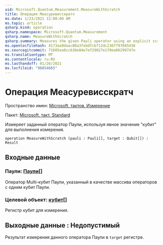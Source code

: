 ```yaml
---
uid: Microsoft.Quantum.Measurement.MeasureWithScratch
title: Операция Меасуревисскратч
ms.date: 1/23/2021 12:00:00 AM
ms.topic: article
qsharp.kind: operation
qsharp.namespace: Microsoft.Quantum.Measurement
qsharp.name: MeasureWithScratch
qsharp.summary: Measures the given Pauli operator using an explicit scratch qubit to perform the measurement.
ms.openlocfilehash: 4173aa9daac08a3febdfcbf12dc236f797685436
ms.sourcegitcommit: 71605ea9cc630e84e7ef29027e1f0ea06299747e
ms.translationtype: MT
ms.contentlocale: ru-RU
ms.lasthandoff: 01/26/2021
ms.locfileid: "98854665"
---
```

# <a name="measurewithscratch-operation"></a>Операция Меасуревисскратч

Пространство имен: [Microsoft. тактов. Измерение](xref:Microsoft.Quantum.Measurement)

Пакет: [Microsoft. такт. Standard](https://nuget.org/packages/Microsoft.Quantum.Standard)


Измеряет заданный оператор Паули, используя явное значение "кубит" для выполнения измерения.

```qsharp
operation MeasureWithScratch (pauli : Pauli[], target : Qubit[]) : Result
```


## <a name="input"></a>Входные данные

### <a name="pauli--pauli"></a>Паули: [Паули](xref:microsoft.quantum.lang-ref.pauli)[]

Оператор Multi-кубит Паули, указанный в качестве массива операторов с одним кубит Паули.


### <a name="target--qubit"></a>Целевой объект: [кубит](xref:microsoft.quantum.lang-ref.qubit)[]

Регистр кубит для измерения.



## <a name="output--__invalidresult__"></a>Выходные данные __: <Result> Недопустимый__

Результат измерения данного оператора Паули в `target` регистре.